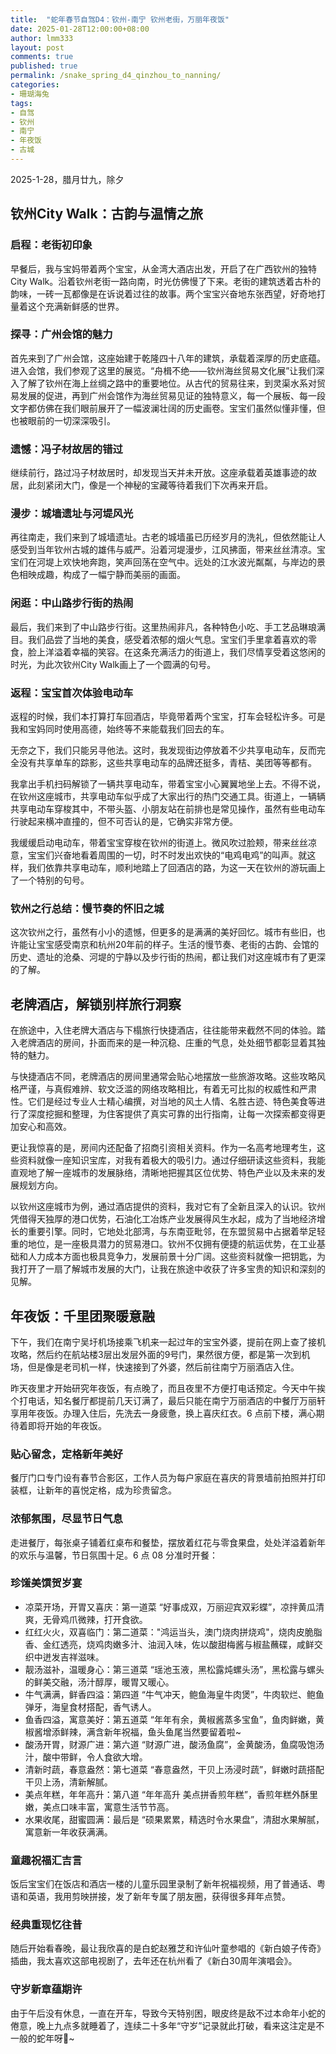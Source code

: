 ```yaml
---
title:  "蛇年春节自驾D4：钦州-南宁 钦州老街，万丽年夜饭"
date: 2025-01-28T12:00:00+08:00
author: lmm333
layout: post
comments: true
published: true
permalink: /snake_spring_d4_qinzhou_to_nanning/
categories:
- 珊瑚海兔
tags:
- 自驾
- 钦州
- 南宁
- 年夜饭
- 古城
---
```

2025-1-28，腊月廿九，除夕

## 钦州City Walk：古韵与温情之旅
### 启程：老街初印象

早餐后，我与宝妈带着两个宝宝，从金湾大酒店出发，开启了在广西钦州的独特City Walk。沿着钦州老街一路向南，时光仿佛慢了下来。老街的建筑透着古朴的韵味，一砖一瓦都像是在诉说着过往的故事。两个宝宝兴奋地东张西望，好奇地打量着这个充满新鲜感的世界。
<!--more-->

### 探寻：广州会馆的魅力
首先来到了广州会馆，这座始建于乾隆四十八年的建筑，承载着深厚的历史底蕴。进入会馆，我们参观了这里的展览。“舟楫不绝——钦州海丝贸易文化展”让我们深入了解了钦州在海上丝绸之路中的重要地位。从古代的贸易往来，到灵渠水系对贸易发展的促进，再到广州会馆作为海丝贸易见证的独特意义，每一个展板、每一段文字都仿佛在我们眼前展开了一幅波澜壮阔的历史画卷。宝宝们虽然似懂非懂，但也被眼前的一切深深吸引。

### 遗憾：冯子材故居的错过
继续前行，路过冯子材故居时，却发现当天并未开放。这座承载着英雄事迹的故居，此刻紧闭大门，像是一个神秘的宝藏等待着我们下次再来开启。

### 漫步：城墙遗址与河堤风光
再往南走，我们来到了城墙遗址。古老的城墙虽已历经岁月的洗礼，但依然能让人感受到当年钦州古城的雄伟与威严。沿着河堤漫步，江风拂面，带来丝丝清凉。宝宝们在河堤上欢快地奔跑，笑声回荡在空气中。远处的江水波光粼粼，与岸边的景色相映成趣，构成了一幅宁静而美丽的画面。

### 闲逛：中山路步行街的热闹
最后，我们来到了中山路步行街。这里热闹非凡，各种特色小吃、手工艺品琳琅满目。我们品尝了当地的美食，感受着浓郁的烟火气息。宝宝们手里拿着喜欢的零食，脸上洋溢着幸福的笑容。在这条充满活力的街道上，我们尽情享受着这悠闲的时光，为此次钦州City Walk画上了一个圆满的句号。

### 返程：宝宝首次体验电动车
返程的时候，我们本打算打车回酒店，毕竟带着两个宝宝，打车会轻松许多。可是我和宝妈同时使用高德，始终等不来能载我们回去的车。

无奈之下，我们只能另寻他法。这时，我发现街边停放着不少共享电动车，反而完全没有共享单车的踪影，这些共享电动车的品牌还挺多，青桔、美团等等都有。

我拿出手机扫码解锁了一辆共享电动车，带着宝宝小心翼翼地坐上去。不得不说，在钦州这座城市，共享电动车似乎成了大家出行的热门交通工具。街道上，一辆辆共享电动车穿梭其中，不带头盔、小朋友站在前排也是常见操作，虽然有些电动车行驶起来横冲直撞的，但不可否认的是，它确实非常方便。

我缓缓启动电动车，带着宝宝穿梭在钦州的街道上。微风吹过脸颊，带来丝丝凉意，宝宝们兴奋地看着周围的一切，时不时发出欢快的“电鸡电鸡”的叫声。就这样，我们依靠共享电动车，顺利地踏上了回酒店的路，为这一天在钦州的游玩画上了一个特别的句号。 

### 钦州之行总结：慢节奏的怀旧之城
这次钦州之行，虽然有小小的遗憾，但更多的是满满的美好回忆。城市有些旧，也许能让宝宝感受南京和杭州20年前的样子。生活的慢节奏、老街的古韵、会馆的历史、遗址的沧桑、河堤的宁静以及步行街的热闹，都让我们对这座城市有了更深的了解。


## 老牌酒店，解锁别样旅行洞察
在旅途中，入住老牌大酒店与下榻旅行快捷酒店，往往能带来截然不同的体验。踏入老牌酒店的房间，扑面而来的是一种沉稳、庄重的气息，处处细节都彰显着其独特的魅力。

与快捷酒店不同，老牌酒店的房间里通常会贴心地摆放一些旅游攻略。这些攻略风格严谨，与真假难辨、软文泛滥的网络攻略相比，有着无可比拟的权威性和严肃性。它们是经过专业人士精心编撰，对当地的风土人情、名胜古迹、特色美食等进行了深度挖掘和整理，为住客提供了真实可靠的出行指南，让每一次探索都变得更加安心和高效。

更让我惊喜的是，房间内还配备了招商引资相关资料。作为一名高考地理考生，这些资料就像一座知识宝库，对我有着极大的吸引力。通过仔细研读这些资料，我能直观地了解一座城市的发展脉络，清晰地把握其区位优势、特色产业以及未来的发展规划方向。

以钦州这座城市为例，通过酒店提供的资料，我对它有了全新且深入的认识。钦州凭借得天独厚的港口优势，石油化工冶炼产业发展得风生水起，成为了当地经济增长的重要引擎。同时，它地处北部湾，与东南亚毗邻，在东盟贸易中占据着举足轻重的地位，是一座极具潜力的贸易港口。钦州不仅拥有便捷的航运优势，在工业基础和人力成本方面也极具竞争力，发展前景十分广阔。这些资料就像一把钥匙，为我打开了一扇了解城市发展的大门，让我在旅途中收获了许多宝贵的知识和深刻的见解。 

## 年夜饭：千里团聚暖意融
下午，我们在南宁吴圩机场接乘飞机来一起过年的宝宝外婆，提前在网上查了接机攻略，然后约在航站楼3层出发层外面的9号门，果然很方便，都是第一次到机场，但是像是老司机一样，快速接到了外婆，然后前往南宁万丽酒店入住。

昨天夜里才开始研究年夜饭，有点晚了，而且夜里不方便打电话预定。今天中午挨个打电话，知名餐厅都提前几天订满了，最后只能在南宁万丽酒店的中餐厅万丽轩享用年夜饭。办理入住后，先洗去一身疲惫，换上喜庆红衣。6 点前下楼，满心期待着即将开始的年夜饭。

### 贴心留念，定格新年美好
餐厅门口专门设有春节合影区，工作人员为每户家庭在喜庆的背景墙前拍照并打印装框，让新年的喜悦定格，成为珍贵留念。

### 浓郁氛围，尽显节日气息
走进餐厅，每张桌子铺着红桌布和餐垫，摆放着红花与零食果盘，处处洋溢着新年的欢乐与温馨，节日氛围十足。6 点 08 分准时开餐：

### 珍馐美馔贺岁宴
- 凉菜开场，开胃又喜庆：第一道菜 “好事成双，万丽迎宾双彩蝶”，凉拌黄瓜清爽，无骨鸡爪微辣，打开食欲。
- 红红火火，双喜临门：第二道菜："鸿运当头，澳门烧肉拼烧鸡"，烧肉皮脆脂香、金红透亮，烧鸡肉嫩多汁、油润入味，佐以酸甜梅酱与椒盐蘸碟，咸鲜交织中迸发吉祥滋味。
- 靓汤滋补，温暖身心：第三道菜 “瑶池玉液，黑松露炖螺头汤”，黑松露与螺头的鲜美交融，汤汁醇厚，暖胃又暖心。
- 牛气满满，鲜香四溢：第四道 “牛气冲天，鲍鱼海皇牛肉煲”，牛肉软烂、鲍鱼弹牙，海皇食材搭配，香气诱人。
- 鱼香四溢，寓意美好：第五道菜 “年年有余，黄椒酱蒸多宝鱼”，鱼肉鲜嫩，黄椒酱增添鲜辣，满含新年祝福，鱼头鱼尾当然要留着啦~
- 酸汤开胃，财源广进：第六道 “财源广进，酸汤鱼腐”，金黄酸汤，鱼腐吸饱汤汁，酸中带鲜，令人食欲大增。
- 清新时蔬，春意盎然：第七道菜 “春意盎然，干贝上汤浸时蔬”，鲜嫩时蔬搭配干贝上汤，清新解腻。
- 美点年糕，年年高升：第八道 “年年高升 美点拼香煎年糕”，香煎年糕外酥里嫩，美点口味丰富，寓意生活节节高。
- 水果收尾，甜蜜圆满：最后是 “硕果累累，精选时令水果盘”，清甜水果解腻，寓意新一年收获满满。

### 童趣祝福汇吉言
饭后宝宝们在饭店和酒店一楼的儿童乐园里录制了新年祝福视频，用了普通话、粤语和英语，我用剪映拼接，发了新年专属了朋友圈，获得很多拜年点赞。

### 经典重现忆往昔
随后开始看春晚，最让我欣喜的是白蛇赵雅芝和许仙叶童参唱的《新白娘子传奇》插曲，我太喜欢这部电视剧了，去年还在杭州看了《新白30周年演唱会》。

### 守岁新章蕴期许
由于午后没有休息，一直在开车，导致今天特别困，眼皮终是敌不过本命年小蛇的倦意，晚上九点多就睡着了，连续二十多年“守岁”记录就此打破，看来这注定是不一般的蛇年呀🐍~

